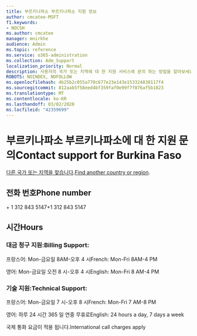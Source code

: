 ```yaml
---
title: 부르키나파소 부르키나파소 지원 정보
author: cmcatee-MSFT
f1.keywords:
- NOCSH
ms.author: cmcatee
manager: mnirkhe
audience: Admin
ms.topic: reference
ms.service: o365-administration
ms.collection: Adm_Support
localization_priority: Normal
description: 사용자의 국가 또는 지역에 대 한 지원 서비스에 문의 하는 방법을 알아보세요.
ROBOTS: NOINDEX, NOFOLLOW
ms.openlocfilehash: 4b25b2c055a770c677e23e143e153324830117f4
ms.sourcegitcommit: 812aab5f58eed4bf359faf0e99f7f876af5b1023
ms.translationtype: MT
ms.contentlocale: ko-KR
ms.lasthandoff: 03/02/2020
ms.locfileid: "42359699"
---
```

# <a name="contact-support-for-burkina-faso"></a><span data-ttu-id="1d466-103">부르키나파소 부르키나파소에 대 한 지원 문의</span><span class="sxs-lookup"><span data-stu-id="1d466-103">Contact support for Burkina Faso</span></span>

<span data-ttu-id="1d466-104">[다른 국가 또는 지역을 찾습니다](../contact-support-for-business-products.md).</span><span class="sxs-lookup"><span data-stu-id="1d466-104">[Find another country or region](../contact-support-for-business-products.md).</span></span>

## <a name="phone-number"></a><span data-ttu-id="1d466-105">전화 번호</span><span class="sxs-lookup"><span data-stu-id="1d466-105">Phone number</span></span>
<span data-ttu-id="1d466-106">+ 1 312 843 5147</span><span class="sxs-lookup"><span data-stu-id="1d466-106">+1 312 843 5147</span></span>

## <a name="hours"></a><span data-ttu-id="1d466-107">시간</span><span class="sxs-lookup"><span data-stu-id="1d466-107">Hours</span></span>
### <a name="billing-support"></a><span data-ttu-id="1d466-108">대금 청구 지원:</span><span class="sxs-lookup"><span data-stu-id="1d466-108">Billing Support:</span></span>

<span data-ttu-id="1d466-109">프랑스어: Mon-금요일 8AM-오후 4 시</span><span class="sxs-lookup"><span data-stu-id="1d466-109">French: Mon-Fri 8AM-4 PM</span></span>

<span data-ttu-id="1d466-110">영어: Mon-금요일 오전 8 시-오후 4 시</span><span class="sxs-lookup"><span data-stu-id="1d466-110">English: Mon-Fri 8 AM-4 PM</span></span>

### <a name="technical-support"></a><span data-ttu-id="1d466-111">기술 지원:</span><span class="sxs-lookup"><span data-stu-id="1d466-111">Technical Support:</span></span>

<span data-ttu-id="1d466-112">프랑스어: Mon-금요일 7 시-오후 8 시</span><span class="sxs-lookup"><span data-stu-id="1d466-112">French: Mon-Fri 7 AM-8 PM</span></span>

<span data-ttu-id="1d466-113">영어: 하루 24 시간 365 일 연중 무휴로</span><span class="sxs-lookup"><span data-stu-id="1d466-113">English: 24 hours a day, 7 days a week</span></span>

<span data-ttu-id="1d466-114">국제 통화 요금이 적용 됩니다.</span><span class="sxs-lookup"><span data-stu-id="1d466-114">International call charges apply</span></span>
